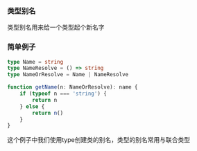 ### 类型别名
类型别名用来给一个类型起个新名字

### 简单例子
```TypeScript
type Name = string
type NameResolve = () => string
type NameOrResolve = Name | NameResolve

function getName(n: NameOrResolve): name {
    if (typeof n === 'string') {
        return n
    } else {
        return n()
    }
}
```
这个例子中我们使用type创建类的别名，类型的别名常用与联合类型
